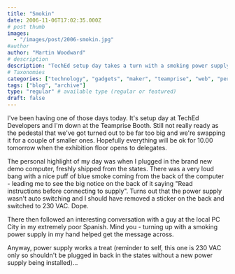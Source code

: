 ```yaml
---
title: "Smokin"
date: 2006-11-06T17:02:35.000Z
# post thumb
images:
  - "/images/post/2006-smokin.jpg"
#author
author: "Martin Woodward"
# description
description: "TechEd setup day takes a turn with a smoking power supply mishap, but lessons learned lead to a successful demo fix."
# Taxonomies
categories: ["technology", "gadgets", "maker", "teamprise", "web", "personal"]
tags: ["blog", "archive"]
type: "regular" # available type (regular or featured)
draft: false
---
```

I've been having one of those days today.  It's setup day at TechEd Developers and I'm down at the Teamprise Booth.  Still not really ready as the pedestal that we've got turned out to be far too big and we're swapping it for a couple of smaller ones.  Hopefully everything will be ok for 10.00 tomorrow when the exhibition floor opens to delegates. 

The personal highlight of my day was when I plugged in the brand new demo computer, freshly shipped from the states.  There was a very loud bang with a nice puff of blue smoke coming from the back of the computer - leading me to see the big notice on the back of it saying "Read instructions before connecting to supply".  Turns out that the power supply wasn't auto switching and I should have removed a sticker on the back and switched to 230 VAC.  Dope.   

There then followed an interesting conversation with a guy at the local PC City in my extremely poor Spanish.  Mind you - turning up with a smoking power supply in my hand helped get the message across. 

Anyway, power supply works a treat (reminder to self, this one is 230 VAC only so shouldn't be plugged in back in the states without a new power supply being installed)...
